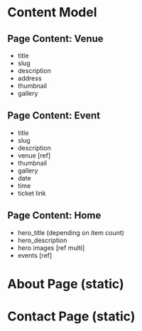 # Content Model

## Page Content: Venue
- title
- slug
- description
- address
- thumbnail
- gallery


## Page Content: Event
- title
- slug
- description
- venue [ref]
- thumbnail
- gallery
- date
- time
- ticket link

##  Page Content: Home
- hero_title (depending on item count)
- hero_description
- hero images [ref multi]
- events [ref]

# About Page (static)

# Contact Page (static)
